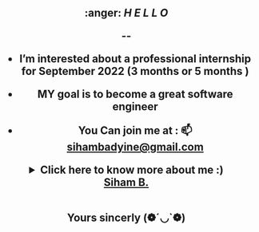 <h2 align="center">
	:anger: <i>H E L L O </i>

--
- I’m interested about a professional internship for September 2022  (3 months or 5 months )
-  MY goal is to become a great software engineer 
 
- You Can join me at :  📫 sihambadyine@gmail.com

<details>
 <summary>Click here to know more about me :)</summary>

 <div align="center">
 <table><tr><td valign="top" width="50%">
  SKill : HTML 5, CSS, Javascript, Jquery, Mysql, MariaDB, LINUX OS  <br> Projet en mode Agile : réalisation de Backlogs produits 
   travail sur Jira,<br> Cérémonie quotidienne, instanciation des US stories  <br>
  (Ecole Supérieure des Technologies Créatives, Paris) 2021
 


  I 've started  my curriculum at the Holberton School Paris, France in January 2022 
 
 
 </td></tr></table>

                                                                                                          

</div>
  
</details>
 


<div class="badge-base LI-profile-badge" data-locale="fr_FR" data-size="medium" data-theme="light" data-type="VERTICAL" data-vanity="siham-b-523a36230" data-version="v1"><a class="badge-base__link LI-simple-link" href="https://fr.linkedin.com/in/siham-b-523a36230?trk=profile-badge">Siham B.</a></div>
              
 
 
 <br> Yours sincerly (❁´◡`❁)



